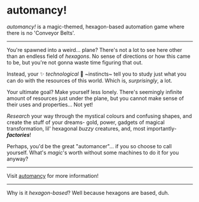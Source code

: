 # automancy!

*automancy!* is a magic-themed, hexagon-based automation game where there is no 'Conveyor Belts'.

---

You're spawned into a weird... plane? There's not a lot to see here other than an endless field of *hexagons*. No sense of directions or how this came to be, but you're not gonna waste time figuring that out.

Instead, your ✨ *technological* 🧠 \~instincts\~ tell you to study just what you can do with the resources of this world. Which is, *surprisingly*, a lot.

Your ultimate goal? Make yourself less lonely. There's seemingly infinite amount of resources just under the plane, but you cannot make sense of their uses and properties... Not yet!

*Research* your way through the mystical colours and confusing shapes, and create the stuff of your dreams- gold, power, gadgets of magical transformation, lil' hexagonal *buzzy* creatures, and, most importantly- ***factories***!

Perhaps, you'd be the great "automancer"... if you so choose to call yourself. What's *magic*'s worth without some machines to do it for you anyway?

---

Visit [automancy](https://github.com/automancy/automancy) for more information!

---

Why is it *hexagon-based*?
Well because hexagons are based, duh.
